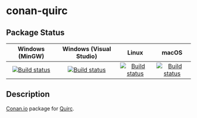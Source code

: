 # conan-quirc

## Package Status

| Windows (MinGW) | Windows (Visual Studio) | Linux | macOS |
|:---------------:|:-----------------------:|:-----:|:-----:|
|[![Build status](https://ci.appveyor.com/api/projects/status/l9kp9vaqvmf9n9h7/branch/testing%2F1.0?svg=true)](https://ci.appveyor.com/project/SpaceIm/conan-quirc)|[![Build status](https://github.com/SpaceIm/conan-quirc/workflows/.github/workflows/windows.yml/badge.svg?branch=testing%2F1.0)](https://github.com/SpaceIm/conan-quirc/actions/workflows/windows.yml?query=branch%3Atesting%2F1.0)|[![Build status](https://github.com/SpaceIm/conan-quirc/workflows/.github/workflows/linux.yml/badge.svg?branch=testing%2F1.0)](https://github.com/SpaceIm/conan-quirc/actions/workflows/linux.yml?query=branch%3Atesting%2F1.0)|[![Build status](https://github.com/SpaceIm/conan-quirc/workflows/.github/workflows/macos.yml/badge.svg?branch=testing%2F1.0)](https://github.com/SpaceIm/conan-quirc/actions/workflows/macos.yml?query=branch%3Atesting%2F1.0)|

## Description

[Conan.io](https://conan.io) package for [Quirc](https://github.com/dlbeer/quirc).

